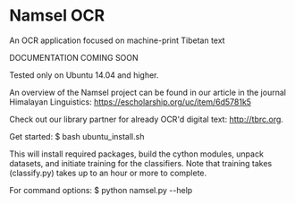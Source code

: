 # Namsel OCR
An OCR application focused on machine-print Tibetan text

DOCUMENTATION COMING SOON

Tested only on Ubuntu 14.04 and higher. 

An overview of the Namsel project can be found in our article in the journal Himalayan Linguistics: https://escholarship.org/uc/item/6d5781k5

Check out our library partner for already OCR'd digital text: http://tbrc.org. 

Get started:
$ bash ubuntu_install.sh

This will install required packages, build the cython modules, unpack datasets, and initiate training for the classifiers. Note that training takes (classify.py) takes up to an hour or more to complete.

For command options:
$ python namsel.py --help 

